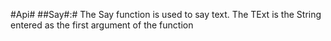 #Api#
##Say#:#
The Say function is used to say text. The TExt is the String entered as the first argument of the function
